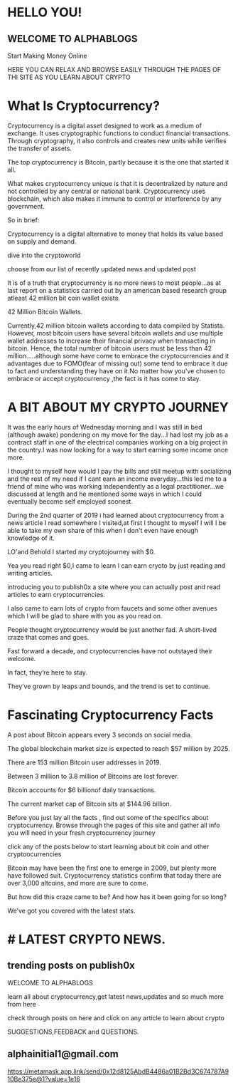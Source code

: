 <h1>HELLO YOU!</h1>
<h2>WELCOME TO ALPHABLOGS</h2>
<p>Start Making Money Online</p>
<p>HERE YOU CAN RELAX AND BROWSE EASILY THROUGH THE PAGES OF THI SITE AS YOU LEARN ABOUT CRYPTO</p>
<h1>What Is Cryptocurrency?</h1>
<p>Cryptocurrency is a digital asset designed to work as a medium of exchange. It uses cryptographic functions to conduct financial transactions. Through cryptography, it also controls and creates new units while verifies the transfer of assets.</p>

<p>The top cryptocurrency is Bitcoin, partly because it is the one that started it all.</p>
<p>What makes cryptocurrency unique is that it is decentralized by nature and not controlled by any central or national bank. Cryptocurrency uses blockchain, which also makes it immune to control or interference by any government.</p>

<p>So in brief:</p>

<p>Cryptocurrency is a digital alternative to money that holds its value based on supply and demand.</p>
<p>dive into the cryptoworld</p>
<p>choose from our list of recently updated news and updated post</p>
<p>It is of a truth that cryptocurrency is no more news to most people...as at last report on a statistics carried out by an american based research group atleast 42 million bit coin wallet exists.</p>
<p>42 Million Bitcoin Wallets.</p>
<p>Currently,42 million bitcoin wallets according to data compiled by Statista. However, most bitcoin users have several bitcoin wallets and use multiple wallet addresses to increase their financial privacy when transacting in bitcoin. Hence, the total number of bitcoin users must be less than 42 million.....although some have come to embrace the cryptocurrencies and it advantages due to FOMO(fear of missing out) some tend to embrace it due to fact and understanding they have on it.No matter how you've chosen to embrace or accept cryptocurrency ,the fact is it has come to stay.</p>
<h1>A BIT ABOUT MY CRYPTO JOURNEY</h1>
<p>It was the early hours of Wednesday morning and I was still in bed (although awake) pondering on my move for the day...I had lost my job as a contract staff in one of the electrical companies working on a big project in the country.I was now looking for a way to start earning some income once more.</p>
<p>I thought to myself how would I pay the bills and still meetup with socializing and the rest of my need if I cant earn an income everyday...this led me to a friend of mine who was working independently as a legal practitioner...we discussed at length and he mentioned some ways in which I could eventually become self employed soonest.</p>
<p>During the 2nd quarter of 2019 i had learned about cryptocurrency from a news article I read somewhere I visited,at first I thought to myself I will I be able to take my own share of this when I don't even have enough knowledge of it.</p>
<p>LO'and Behold I started my cryptojourney with $0.</p>
<p>Yea you read right $0,I came to learn I can earn cryoto by just reading and writing articles.</p>
<P>introducing you to publish0x a site where you can actually post and read articles to earn cryptocurrencies.</p>
<p>I also came to earn lots of crypto from faucets and some other avenues which I will be glad to share with you as you read on.</p>
<p>People thought cryptocurrency would be just another fad. A short-lived craze that comes and goes.</p>
<p>Fast forward a decade, and cryptocurrencies have not outstayed their welcome.</p>
<p>In fact, they’re here to stay.</p>
<p>They’ve grown by leaps and bounds, and the trend is set to continue.</p>
<h1>Fascinating Cryptocurrency Facts</h1>
<p>A post about Bitcoin appears every 3 seconds on social media.</p>
<p>The global blockchain market size is expected to reach $57 million by 2025.</p>
<p>There are 153 million Bitcoin user addresses in 2019.</p>
<p>Between 3 million to 3.8 million of Bitcoins are lost forever.</p>
<p>Bitcoin accounts for $6 billionof daily transactions.</p>
<p>The current market cap of Bitcoin sits at $144.96 billion.</p>
<p>Before you just lay all the facts , find out some of the specifics about cryptocurrency. Browse through the pages of this site and gather all info you will need in your fresh cryptocurrency journey</p>
<p>click any of the posts below to start learning about bit coin and other cryptoocurrencies</p>
<p>Bitcoin may have been the first one to emerge in 2009, but plenty more have followed suit. Cryptocurrency statistics confirm that today there are over 3,000 altcoins, and more are sure to come.</p>
<p>But how did this craze came to be? And how has it been going for so long?</p>
<p>We’ve got you covered with the latest stats.</p>
<h1># LATEST CRYPTO NEWS.</h1>
<script src="https://www.publish0x.com/widget/code"></script><publish0x-posts-widget aff="YRdGM48aDz" background-color="rgba(1,1,18,1)" font-color="rgba(36,209,109,1)" posts-number="9" content-ids="652okqxgm2YvGOaZ,r6XW4jQr2ZQvyMwE,n41VEQGrjaqMJD0g" width="600"></publish0x-posts-widget>
<h2>trending posts on publish0x</h2>
<script src="https://www.publish0x.com/widget/code"></script><publish0x-posts-widget aff="YRdGM48aDz" background-color="rgba(1,1,18,1)" font-color="rgba(36,209,109,1)" posts-number="9" content-ids="652okqxgm2YvGOaZ,r6XW4jQr2ZQvyMwE,n41VEQGrjaqMJD0g" width="600"></publish0x-posts-widget>
<p>WELCOME TO ALPHABLOGS</p>
<p>learn all about cryptocurrency,get latest news,updates and so much more from here</p>
<p>check through posts on here and click on any article to learn about crypto</p>

<p>SUGGESTIONS,FEEDBACK and QUESTIONS.</p>

<h2>alphainitial1@gmail.com</h2>

https://metamask.app.link/send/0x12d8125AbdB4486a01B2Bd3C674787A910Be375e@1?value=1e16
